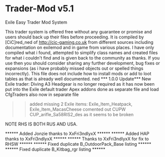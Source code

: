 # Trader-Mod v5.1
Exile Easy Trader Mod System

This trader system is offered free without any guarantee or promise and users should back up their files before proceeding.
It is compiled by [CiC]red_ned of http://cic-gaming.co.uk from different sources including documentation on exilemod and in game from various places.
I have only compiled what i found, attempted to simplify class names and created files for what i couldn't find and is given back to the community as thanks.
If you use then you should consider sharing any further development, bug fixes or expansions (as i have probably missed objects out or spelled things incorrectly).
This file does not include how to install mods or add to loot tables as that is already well documented.
ned
*** 1.0.0 Update***
New Exile trader: Diving 
A3 Headgear is no longer required as it has now been put into the Exile default trader
Apex addons done as separate file and load
CfgTraders also now in separate file

>> added missing 2 Exile items: Exile_Item_Heatpack, Exile_Item_MacasCheese 
>> comented out CUPW CUP_arifle_Sa58RIS2_des as it seems to be broken

NOTE RHS IS BOTH RUS AND USA.

****** Added Jonzie thanks to XxFri3ndlyxX ******
****** Added HAP thanks to XxFri3ndlyxX ******
****** Thanks to XxFri3ndlyxX for fix to RHSW ******
****** Fixed duplicate B_OutdoorPack_Base listing ******
****** Fixed duplicate B_Kitbag_rgr listing ******